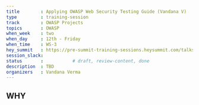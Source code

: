 ```yaml
---
title        : Applying OWASP Web Security Testing Guide (Vandana V)
type         : training-session
track        : OWASP Projects
topics       : OWASP
when_week    : two
when_day     : 12th - Friday
when_time    : WS-3
hey_summit   : https://pre-summit-training-sessions.heysummit.com/talks/applying-owasp-web-security-testing-guide/
session_slack:
status       :           # draft, review-content, done
description  : TBD
organizers   : Vandana Verma
---
```




## WHY

